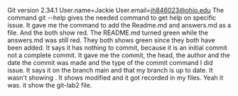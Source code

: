 Git version 2.34.1
User.name=Jackie      User.email=jh846023@ohio.edu
The command git --help gives the needed command to get help on specific issue.
It gave me the command to add the Readme.md and answers.md as a file. And the both show red.
The README.md turned green while the answers.md was still red.
They both shows green since they both have been added.
It says it has nothing to commit, because it is an initial commit not a complete commit.
It gave me the commit, the head, the author and the date the commit was made and the type of the commit command I did issue.
It says it on the branch main and that my branch is up to date.
It wasn't showing .
It shows modified and it got recorded in my files.
Yeah it was.
it show the git-lab2 file.
